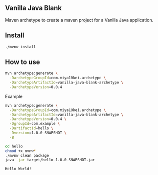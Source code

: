 Vanilla Java Blank
---
Maven archetype to create a maven project for a Vanilla Java application.

## Install
```bash
./mvnw install
```

## How to use
```bash
mvn archetype:generate \
  -DarchetypeGroupId=com.miya10kei.archetype \
  -DarchetypeArtifactId=vanilla-java-blank-archetype \
  -DarchetypeVersion=0.0.4
```

Example
```bash
mvn archetype:generate \
  -DarchetypeGroupId=com.miya10kei.archetype \
  -DarchetypeArtifactId=vanilla-java-blank-archetype \
  -DarchetypeVersion=0.0.4 \
  -DgroupId=com.example \
  -DartifactId=hello \
  -Dversion=1.0.0-SNAPSHOT \
  -B
```
```bash
cd hello
chmod +x mvnw*
./mvnw clean package
java -jar target/hello-1.0.0-SNAPSHOT.jar

Hello World!
```


